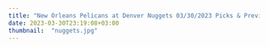 ```yaml
---
title: "New Orleans Pelicans at Denver Nuggets 03/30/2023 Picks & Preview"
date: 2023-03-30T23:19:08+03:00
thumbnail:  "nuggets.jpg"
---
```


